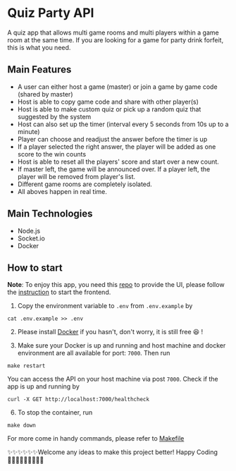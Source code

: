 # Quiz Party API

A quiz app that allows multi game rooms and multi players within a game room at the same time. If you are looking for a game for party drink forfeit, this is what you need.

## Main Features

- A user can either host a game (master) or join a game by game code (shared by master)
- Host is able to copy game code and share with other player(s)
- Host is able to make custom quiz or pick up a random quiz that suggested by the system
- Host can also set up the timer (interval every 5 seconds from 10s up to a minute)
- Player can choose and readjust the answer before the timer is up
- If a player selected the right answer, the player will be added as one score to the win counts
- Host is able to reset all the players' score and start over a new count.
- If master left, the game will be announced over. If a player left, the player will be removed from player's list.
- Different game rooms are completely isolated.
- All aboves happen in real time.

## Main Technologies

- Node.js
- Socket.io
- Docker

## How to start

**Note**: To enjoy this app, you need this [repo](https://github.com/Zowie0122/quiz_party_front) to provide the UI, please follow the [instruction](https://github.com/Zowie0122/quiz_party_front/blob/main/README.md) to start the frontend.

1. Copy the environment variable to `.env` from `.env.example` by

```
cat .env.example >> .env
```

2. Please install [Docker](https://www.docker.com/products/docker-desktop/) if you hasn't, don't worry, it is still free 😆 !

3. Make sure your Docker is up and running and host machine and docker environment are all available for port: `7000`. Then run

```
make restart
```

You can access the API on your host machine via post `7000`. Check if the app is up and running by

```
curl -X GET http://localhost:7000/healthcheck
```

6. To stop the container, run

```
make down
```

For more come in handy commands, please refer to [Makefile](./Makefile)

✨✨✨✨✨✨Welcome any ideas to make this project better! Happy Coding 👩🏻‍💻✨✨✨✨✨✨
